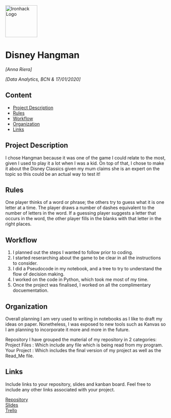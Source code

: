 <img src="https://bit.ly/2VnXWr2" alt="Ironhack Logo" width="100"/>

# Disney Hangman
*[Anna Riera]*

*[Data Analytics, BCN & 17/01/2020]*

## Content
- [Project Description](#project-description)
- [Rules](#rules)
- [Workflow](#workflow)
- [Organization](#organization)
- [Links](#links)

## Project Description
I chose Hangman because it was one of the game I could relate to the most, given I used to play it a lot when I was a kid. On top of that, I chose to make it about the Disney Classics given my mum claims she is an expert on the topic so this could be an actual way to test it!

## Rules
One player thinks of a word or phrase; the others try to guess what it is one letter at a time. The player draws a number of dashes equivalent to the number of letters in the word. If a guessing player suggests a letter that occurs in the word, the other player fills in the blanks with that letter in the right places.

## Workflow
1. I planned out the steps I wanted to follow prior to coding.
2. I started reserarching about the game to be clear in all the instructions to consider.
3. I did a Pseudocode in my notebook, and a tree to try to understand the flow of decision making.
4. I worked on the code in Python, which took me most of my time.
5. Once the project was finalised, I worked on all the complimentary docuementation.

## Organization
Overall planning
I am very used to writing in notebooks as I like to draft my ideas on paper. Nonetheless, I was exposed to new tools such as Kanvas so I am planning to incorporate it more and more in the future.

Repository
I have grouped the material of my repository in 2 categories:
Project Files : Which include any file which is being read from my program.
Your Project :  Which includes the final version of my project as well as the Read_Me file.


## Links
Include links to your repository, slides and kanban board. Feel free to include any other links associated with your project.

[Repository](https://github.com/arierap/Project-Week-1-Build-Your-Own-Game)  
[Slides](https://slides.com/arierap/deck)  
[Trello](https://trello.com/b/A3liDPpI/w1-hangman-project)  
